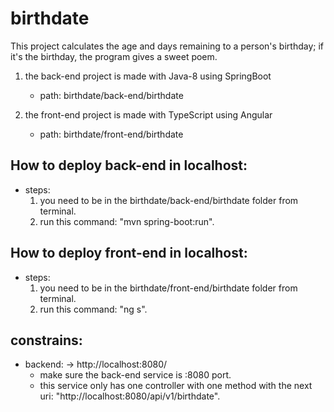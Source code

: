 # birthdate
This project calculates the age and days remaining to a person's birthday; if it's the birthday, the program gives a sweet poem.

1. the back-end project is made with Java-8 using SpringBoot
    - path: birthdate/back-end/birthdate

2. the front-end project is made with TypeScript using Angular
    - path: birthdate/front-end/birthdate

## How to deploy back-end in localhost:

* steps:
    1. you need to be in the birthdate/back-end/birthdate folder from terminal.
    2. run this command: "mvn spring-boot:run".

## How to deploy front-end in localhost:

* steps:
    1. you need to be in the birthdate/front-end/birthdate folder from terminal.
    2. run this command: "ng s".

## constrains:

* backend: -> http://localhost:8080/
    - make sure the back-end service is :8080 port.
    - this service only has one controller with one method with the next uri: "http://localhost:8080/api/v1/birthdate".
